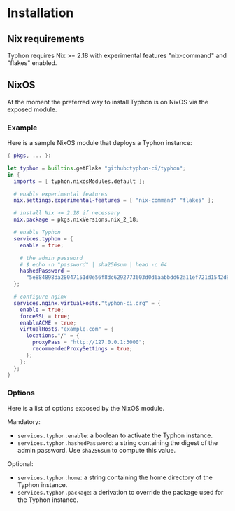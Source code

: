# Installation

## Nix requirements

Typhon requires Nix >= 2.18 with experimental features "nix-command" and
"flakes" enabled.

## NixOS

At the moment the preferred way to install Typhon is on NixOS via the exposed
module.

### Example

Here is a sample NixOS module that deploys a Typhon instance:

```nix
{ pkgs, ... }:

let typhon = builtins.getFlake "github:typhon-ci/typhon";
in {
  imports = [ typhon.nixosModules.default ];

  # enable experimental features
  nix.settings.experimental-features = [ "nix-command" "flakes" ];

  # install Nix >= 2.18 if necessary
  nix.package = pkgs.nixVersions.nix_2_18;

  # enable Typhon
  services.typhon = {
    enable = true;

    # the admin password
    # $ echo -n "password" | sha256sum | head -c 64
    hashedPassword =
      "5e884898da28047151d0e56f8dc6292773603d0d6aabbdd62a11ef721d1542d8";
  };

  # configure nginx
  services.nginx.virtualHosts."typhon-ci.org" = {
    enable = true;
    forceSSL = true;
    enableACME = true;
    virtualHosts."example.com" = {
      locations."/" = {
        proxyPass = "http://127.0.0.1:3000";
        recommendedProxySettings = true;
      };
    };
  };
}
```


### Options

Here is a list of options exposed by the NixOS module.

Mandatory:

- `services.typhon.enable`: a boolean to activate the Typhon instance.
- `services.typhon.hashedPassword`: a string containing the digest of the admin
  password. Use `sha256sum` to compute this value.

Optional:

- `services.typhon.home`: a string containing the home directory of the Typhon
  instance.
- `services.typhon.package`: a derivation to override the package used for the
  Typhon instance.
